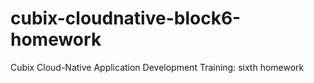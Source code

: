# cubix-cloudnative-block6-homework
Cubix Cloud-Native Application Development Training: sixth homework
